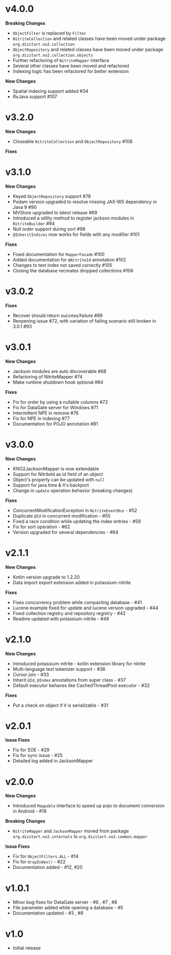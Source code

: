 v4.0.0
======

**Breaking Changes**

* `ObjectFilter` is replaced by `Filter`
* `NitriteCollection` and related classes have been moved under package `org.dizitart.no2.collection`
* `ObjectRepository` and related classes have been moved under package `org.dizitart.no2.collection.objects`
* Further refactoring of `NitriteMapper` interface
* Several other classes have been moved and refactored
* Indexing logic has been refactored for better extension 

**New Changes**

* Spatial indexing support added #34
* RxJava support #107

v3.2.0
======

**New Changes**

* Closeable `NitriteCollection` and `ObjectRepository` #108

**Fixes**


v3.1.0
======

**New Changes**

* Keyed `ObjectRepository` support #78
* Podam version upgraded to resolve missing JAX-WS dependency in Java 9 #90
* MVStore upgraded to latest release #69
* Introduced a utility method to register jackson modules in `NitriteBuilder` #94
* Null order support during sort #98
* `@InheritIndices` now works for fields with any modifier #101


**Fixes**

* Fixed documentation for `MapperFacade` #100
* Added documentation for `@NitriteId` annotation #102
* Changes to text index not saved correctly #105
* Closing the database recreates dropped collections #106

v3.0.2
======

**Fixes**

* Recover should return success/failure #89
* Reopening issue #72, with variation of failing scenario still broken in 3.0.1 #93


v3.0.1
======

**New Changes**

* Jackson modules are auto discoverable #68
* Refactoring of NitriteMapper #74
* Make runtime shutdown hook optional #84


**Fixes**

* Fix for order by using a nullable columns #72
* Fix for DataGate server for Windows #71
* Intermittent NPE in remove #76
* Fix for NPE in indexing #77
* Documentation for POJO annotation #81


v3.0.0
======

**New Changes**

* KNO2JacksonMapper is now extendable
* Support for NitriteId as id field of an object
* Object's property can be updated with `null`
* Support for java.time & it's backport
* Change in `update` operation behavior (breaking changes)

**Fixes**

* ConcurrentModificationException in `NitriteEventBus` - #52
* Duplicate `@Id` in concurrent modification - #55
* Fixed a race condition while updating the index entries - #58
* Fix for sort operation - #62
* Version upgraded for several dependencies - #64

v2.1.1
======

**New Changes**

* Kotlin version upgrade to 1.2.20
* Data import export extension added in potassium-nitrite


**Fixes**

* Fixes concurrency problem while compacting database - #41
* Lucene example fixed for update and lucene version upgraded - #44 
* Fixed collection registry and repository registry - #42 
* Readme updated with potassium-nitrite - #49 


v2.1.0
======

**New Changes**

* Introduced potassium-nitrite - kotlin extension library for nitrite
* Multi-language text tokenizer support - #36 
* Cursor join - #33 
* Inherit `@Id`, `@Index` annotations from super class - #37 
* Default executor behaves like CachedThreadPool executor - #32 

**Fixes**

* Put a check on object if it is serializable - #31


v2.0.1
======

**Issue Fixes**

*  Fix for SOE - #29
*  Fix for sync issue - #25 
*  Detailed log added in JacksonMapper

v2.0.0
======

**New Changes**

* Introduced ```Mappable``` interface to speed up pojo to document conversion in Android - #18 

**Breaking Changes**

* ```NitriteMapper``` and ```JacksonMapper``` moved from package ```org.dizitart.no2.internals``` to ```org.dizitart.no2.common.mapper```

**Issue Fixes**

*  Fix for ```ObjectFilters.ALL``` - #14
*  Fix for ```dropIndex()``` - #22 
*  Documentation added - #12, #20 

v1.0.1
======

* Minor bug fixes for DataGate server - #6 , #7 , #8 
* File parameter added while opening a database - #5 
* Documentation updated - #3 , #8 


v1.0
======

* Initial release